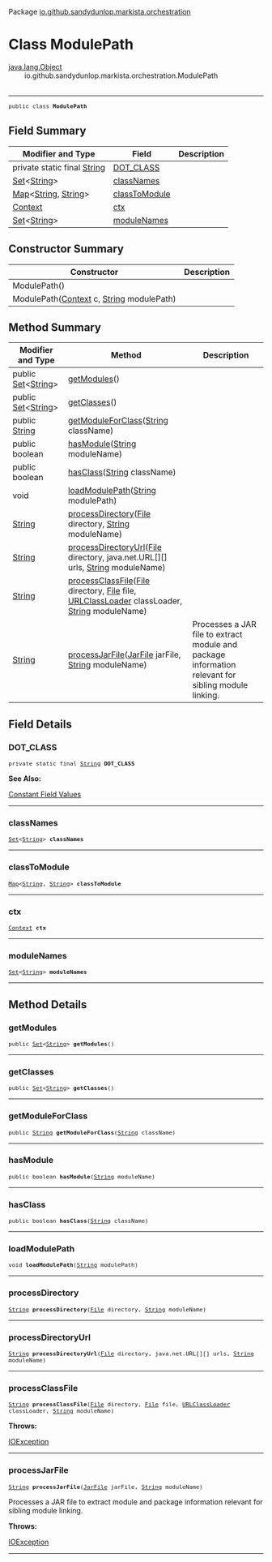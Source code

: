 Package [io.github.sandydunlop.markista.orchestration](index.md)

# Class ModulePath
[java.lang.Object](https://docs.oracle.com/en/java/javase/24/docs/api/java.base/java/lang/Object.html)<br/>
        io.github.sandydunlop.markista.orchestration.ModulePath<br/>
<br/>

----

<span style="font-family: monospace; font-size: 80%;">public class __ModulePath__</span>


## Field Summary

| Modifier and Type                                                                                                                                                                                                                                                                  | Field                           | Description |
|------------------------------------------------------------------------------------------------------------------------------------------------------------------------------------------------------------------------------------------------------------------------------------|---------------------------------|-------------|
| private static final [String](https://docs.oracle.com/en/java/javase/24/docs/api/java.base/java/lang/String.html)                                                                                                                                                                  | [DOT_CLASS](#dot_class)         |             |
| [Set](https://docs.oracle.com/en/java/javase/24/docs/api/java.base/java/util/Set.html)<[String](https://docs.oracle.com/en/java/javase/24/docs/api/java.base/java/lang/String.html)>                                                                                               | [classNames](#classnames)       |             |
| [Map](https://docs.oracle.com/en/java/javase/24/docs/api/java.base/java/util/Map.html)<[String](https://docs.oracle.com/en/java/javase/24/docs/api/java.base/java/lang/String.html), [String](https://docs.oracle.com/en/java/javase/24/docs/api/java.base/java/lang/String.html)> | [classToModule](#classtomodule) |             |
| [Context](../core/Context.md)                                                                                                                                                                                                                                                      | [ctx](#ctx)                     |             |
| [Set](https://docs.oracle.com/en/java/javase/24/docs/api/java.base/java/util/Set.html)<[String](https://docs.oracle.com/en/java/javase/24/docs/api/java.base/java/lang/String.html)>                                                                                               | [moduleNames](#modulenames)     |             |



## Constructor Summary

| Constructor                                                                                                                                          | Description |
|------------------------------------------------------------------------------------------------------------------------------------------------------|-------------|
| ModulePath()                                                                                                                                         |             |
| ModulePath([Context](../core/Context.md) c, [String](https://docs.oracle.com/en/java/javase/24/docs/api/java.base/java/lang/String.html) modulePath) |             |



## Method Summary

| Modifier and Type                                                                                                                                                                           | Method                                                                                                                                                                                                                                                                                                                                                                                                                                                                 | Description                                                                                         |
|---------------------------------------------------------------------------------------------------------------------------------------------------------------------------------------------|------------------------------------------------------------------------------------------------------------------------------------------------------------------------------------------------------------------------------------------------------------------------------------------------------------------------------------------------------------------------------------------------------------------------------------------------------------------------|-----------------------------------------------------------------------------------------------------|
| public [Set](https://docs.oracle.com/en/java/javase/24/docs/api/java.base/java/util/Set.html)<[String](https://docs.oracle.com/en/java/javase/24/docs/api/java.base/java/lang/String.html)> | [getModules](#getmodules)()                                                                                                                                                                                                                                                                                                                                                                                                                                            |                                                                                                     |
| public [Set](https://docs.oracle.com/en/java/javase/24/docs/api/java.base/java/util/Set.html)<[String](https://docs.oracle.com/en/java/javase/24/docs/api/java.base/java/lang/String.html)> | [getClasses](#getclasses)()                                                                                                                                                                                                                                                                                                                                                                                                                                            |                                                                                                     |
| public [String](https://docs.oracle.com/en/java/javase/24/docs/api/java.base/java/lang/String.html)                                                                                         | [getModuleForClass](#getmoduleforclass)([String](https://docs.oracle.com/en/java/javase/24/docs/api/java.base/java/lang/String.html) className)                                                                                                                                                                                                                                                                                                                        |                                                                                                     |
| public boolean                                                                                                                                                                              | [hasModule](#hasmodule)([String](https://docs.oracle.com/en/java/javase/24/docs/api/java.base/java/lang/String.html) moduleName)                                                                                                                                                                                                                                                                                                                                       |                                                                                                     |
| public boolean                                                                                                                                                                              | [hasClass](#hasclass)([String](https://docs.oracle.com/en/java/javase/24/docs/api/java.base/java/lang/String.html) className)                                                                                                                                                                                                                                                                                                                                          |                                                                                                     |
| void                                                                                                                                                                                        | [loadModulePath](#loadmodulepath)([String](https://docs.oracle.com/en/java/javase/24/docs/api/java.base/java/lang/String.html) modulePath)                                                                                                                                                                                                                                                                                                                             |                                                                                                     |
| [String](https://docs.oracle.com/en/java/javase/24/docs/api/java.base/java/lang/String.html)                                                                                                | [processDirectory](#processdirectory)([File](https://docs.oracle.com/en/java/javase/24/docs/api/java.base/java/io/File.html) directory, [String](https://docs.oracle.com/en/java/javase/24/docs/api/java.base/java/lang/String.html) moduleName)                                                                                                                                                                                                                       |                                                                                                     |
| [String](https://docs.oracle.com/en/java/javase/24/docs/api/java.base/java/lang/String.html)                                                                                                | [processDirectoryUrl](#processdirectoryurl)([File](https://docs.oracle.com/en/java/javase/24/docs/api/java.base/java/io/File.html) directory, java.net.URL[][] urls, [String](https://docs.oracle.com/en/java/javase/24/docs/api/java.base/java/lang/String.html) moduleName)                                                                                                                                                                                          |                                                                                                     |
| [String](https://docs.oracle.com/en/java/javase/24/docs/api/java.base/java/lang/String.html)                                                                                                | [processClassFile](#processclassfile)([File](https://docs.oracle.com/en/java/javase/24/docs/api/java.base/java/io/File.html) directory, [File](https://docs.oracle.com/en/java/javase/24/docs/api/java.base/java/io/File.html) file, [URLClassLoader](https://docs.oracle.com/en/java/javase/24/docs/api/java.base/java/net/URLClassLoader.html) classLoader, [String](https://docs.oracle.com/en/java/javase/24/docs/api/java.base/java/lang/String.html) moduleName) |                                                                                                     |
| [String](https://docs.oracle.com/en/java/javase/24/docs/api/java.base/java/lang/String.html)                                                                                                | [processJarFile](#processjarfile)([JarFile](https://docs.oracle.com/en/java/javase/24/docs/api/java.base/java/util/jar/JarFile.html) jarFile, [String](https://docs.oracle.com/en/java/javase/24/docs/api/java.base/java/lang/String.html) moduleName)                                                                                                                                                                                                                 | Processes a JAR file to extract module and package information relevant for sibling module linking. |



## Field Details

### DOT_CLASS

<span style="font-family: monospace; font-size: 80%;">private static final [String](https://docs.oracle.com/en/java/javase/24/docs/api/java.base/java/lang/String.html) __DOT_CLASS__</span>



**See Also:**


[Constant Field Values](../constant-values.md)



---

### classNames

<span style="font-family: monospace; font-size: 80%;">[Set](https://docs.oracle.com/en/java/javase/24/docs/api/java.base/java/util/Set.html)<[String](https://docs.oracle.com/en/java/javase/24/docs/api/java.base/java/lang/String.html)> __classNames__</span>




---

### classToModule

<span style="font-family: monospace; font-size: 80%;">[Map](https://docs.oracle.com/en/java/javase/24/docs/api/java.base/java/util/Map.html)<[String](https://docs.oracle.com/en/java/javase/24/docs/api/java.base/java/lang/String.html), [String](https://docs.oracle.com/en/java/javase/24/docs/api/java.base/java/lang/String.html)> __classToModule__</span>




---

### ctx

<span style="font-family: monospace; font-size: 80%;">[Context](../core/Context.md) __ctx__</span>




---

### moduleNames

<span style="font-family: monospace; font-size: 80%;">[Set](https://docs.oracle.com/en/java/javase/24/docs/api/java.base/java/util/Set.html)<[String](https://docs.oracle.com/en/java/javase/24/docs/api/java.base/java/lang/String.html)> __moduleNames__</span>




---


## Method Details

### getModules

<span style="font-family: monospace; font-size: 80%;">public [Set](https://docs.oracle.com/en/java/javase/24/docs/api/java.base/java/util/Set.html)<[String](https://docs.oracle.com/en/java/javase/24/docs/api/java.base/java/lang/String.html)> __getModules__()</span>




---

### getClasses

<span style="font-family: monospace; font-size: 80%;">public [Set](https://docs.oracle.com/en/java/javase/24/docs/api/java.base/java/util/Set.html)<[String](https://docs.oracle.com/en/java/javase/24/docs/api/java.base/java/lang/String.html)> __getClasses__()</span>




---

### getModuleForClass

<span style="font-family: monospace; font-size: 80%;">public [String](https://docs.oracle.com/en/java/javase/24/docs/api/java.base/java/lang/String.html) __getModuleForClass__([String](https://docs.oracle.com/en/java/javase/24/docs/api/java.base/java/lang/String.html) className)</span>




---

### hasModule

<span style="font-family: monospace; font-size: 80%;">public boolean __hasModule__([String](https://docs.oracle.com/en/java/javase/24/docs/api/java.base/java/lang/String.html) moduleName)</span>




---

### hasClass

<span style="font-family: monospace; font-size: 80%;">public boolean __hasClass__([String](https://docs.oracle.com/en/java/javase/24/docs/api/java.base/java/lang/String.html) className)</span>




---

### loadModulePath

<span style="font-family: monospace; font-size: 80%;">void __loadModulePath__([String](https://docs.oracle.com/en/java/javase/24/docs/api/java.base/java/lang/String.html) modulePath)</span>




---

### processDirectory

<span style="font-family: monospace; font-size: 80%;">[String](https://docs.oracle.com/en/java/javase/24/docs/api/java.base/java/lang/String.html) __processDirectory__([File](https://docs.oracle.com/en/java/javase/24/docs/api/java.base/java/io/File.html) directory, [String](https://docs.oracle.com/en/java/javase/24/docs/api/java.base/java/lang/String.html) moduleName)</span>




---

### processDirectoryUrl

<span style="font-family: monospace; font-size: 80%;">[String](https://docs.oracle.com/en/java/javase/24/docs/api/java.base/java/lang/String.html) __processDirectoryUrl__([File](https://docs.oracle.com/en/java/javase/24/docs/api/java.base/java/io/File.html) directory, java.net.URL[][] urls, [String](https://docs.oracle.com/en/java/javase/24/docs/api/java.base/java/lang/String.html) moduleName)</span>




---

### processClassFile

<span style="font-family: monospace; font-size: 80%;">[String](https://docs.oracle.com/en/java/javase/24/docs/api/java.base/java/lang/String.html) __processClassFile__([File](https://docs.oracle.com/en/java/javase/24/docs/api/java.base/java/io/File.html) directory, [File](https://docs.oracle.com/en/java/javase/24/docs/api/java.base/java/io/File.html) file, [URLClassLoader](https://docs.oracle.com/en/java/javase/24/docs/api/java.base/java/net/URLClassLoader.html) classLoader, [String](https://docs.oracle.com/en/java/javase/24/docs/api/java.base/java/lang/String.html) moduleName)</span>



**Throws:**

[IOException](https://docs.oracle.com/en/java/javase/24/docs/api/java.base/java/io/IOException.html)


---

### processJarFile

<span style="font-family: monospace; font-size: 80%;">[String](https://docs.oracle.com/en/java/javase/24/docs/api/java.base/java/lang/String.html) __processJarFile__([JarFile](https://docs.oracle.com/en/java/javase/24/docs/api/java.base/java/util/jar/JarFile.html) jarFile, [String](https://docs.oracle.com/en/java/javase/24/docs/api/java.base/java/lang/String.html) moduleName)</span>

Processes a JAR file to extract module and package information relevant for sibling module linking.

**Throws:**

[IOException](https://docs.oracle.com/en/java/javase/24/docs/api/java.base/java/io/IOException.html)


---

